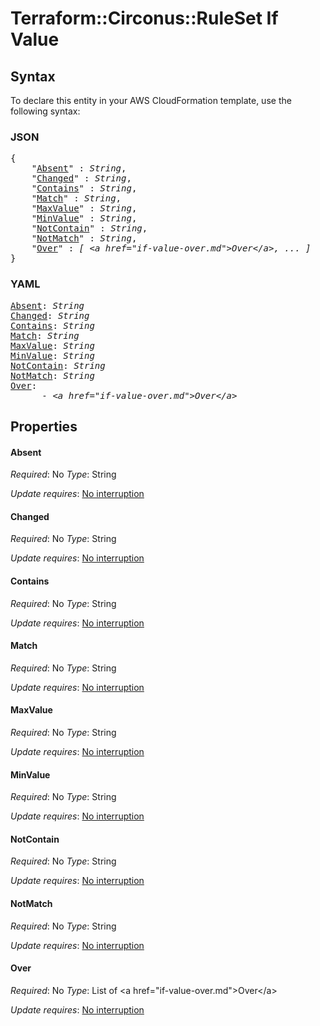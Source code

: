 # Terraform::Circonus::RuleSet If Value

## Syntax

To declare this entity in your AWS CloudFormation template, use the following syntax:

### JSON

<pre>
{
    "<a href="#absent" title="Absent">Absent</a>" : <i>String</i>,
    "<a href="#changed" title="Changed">Changed</a>" : <i>String</i>,
    "<a href="#contains" title="Contains">Contains</a>" : <i>String</i>,
    "<a href="#match" title="Match">Match</a>" : <i>String</i>,
    "<a href="#maxvalue" title="MaxValue">MaxValue</a>" : <i>String</i>,
    "<a href="#minvalue" title="MinValue">MinValue</a>" : <i>String</i>,
    "<a href="#notcontain" title="NotContain">NotContain</a>" : <i>String</i>,
    "<a href="#notmatch" title="NotMatch">NotMatch</a>" : <i>String</i>,
    "<a href="#over" title="Over">Over</a>" : <i>[ &lt;a href=&#34;if-value-over.md&#34;&gt;Over&lt;/a&gt;, ... ]</i>
}
</pre>

### YAML

<pre>
<a href="#absent" title="Absent">Absent</a>: <i>String</i>
<a href="#changed" title="Changed">Changed</a>: <i>String</i>
<a href="#contains" title="Contains">Contains</a>: <i>String</i>
<a href="#match" title="Match">Match</a>: <i>String</i>
<a href="#maxvalue" title="MaxValue">MaxValue</a>: <i>String</i>
<a href="#minvalue" title="MinValue">MinValue</a>: <i>String</i>
<a href="#notcontain" title="NotContain">NotContain</a>: <i>String</i>
<a href="#notmatch" title="NotMatch">NotMatch</a>: <i>String</i>
<a href="#over" title="Over">Over</a>: <i>
      - &lt;a href=&#34;if-value-over.md&#34;&gt;Over&lt;/a&gt;</i>
</pre>

## Properties

#### Absent

_Required_: No
_Type_: String

_Update requires_: [No interruption](https://docs.aws.amazon.com/AWSCloudFormation/latest/UserGuide/using-cfn-updating-stacks-update-behaviors.html#update-no-interrupt)

#### Changed

_Required_: No
_Type_: String

_Update requires_: [No interruption](https://docs.aws.amazon.com/AWSCloudFormation/latest/UserGuide/using-cfn-updating-stacks-update-behaviors.html#update-no-interrupt)

#### Contains

_Required_: No
_Type_: String

_Update requires_: [No interruption](https://docs.aws.amazon.com/AWSCloudFormation/latest/UserGuide/using-cfn-updating-stacks-update-behaviors.html#update-no-interrupt)

#### Match

_Required_: No
_Type_: String

_Update requires_: [No interruption](https://docs.aws.amazon.com/AWSCloudFormation/latest/UserGuide/using-cfn-updating-stacks-update-behaviors.html#update-no-interrupt)

#### MaxValue

_Required_: No
_Type_: String

_Update requires_: [No interruption](https://docs.aws.amazon.com/AWSCloudFormation/latest/UserGuide/using-cfn-updating-stacks-update-behaviors.html#update-no-interrupt)

#### MinValue

_Required_: No
_Type_: String

_Update requires_: [No interruption](https://docs.aws.amazon.com/AWSCloudFormation/latest/UserGuide/using-cfn-updating-stacks-update-behaviors.html#update-no-interrupt)

#### NotContain

_Required_: No
_Type_: String

_Update requires_: [No interruption](https://docs.aws.amazon.com/AWSCloudFormation/latest/UserGuide/using-cfn-updating-stacks-update-behaviors.html#update-no-interrupt)

#### NotMatch

_Required_: No
_Type_: String

_Update requires_: [No interruption](https://docs.aws.amazon.com/AWSCloudFormation/latest/UserGuide/using-cfn-updating-stacks-update-behaviors.html#update-no-interrupt)

#### Over

_Required_: No
_Type_: List of &lt;a href=&#34;if-value-over.md&#34;&gt;Over&lt;/a&gt;

_Update requires_: [No interruption](https://docs.aws.amazon.com/AWSCloudFormation/latest/UserGuide/using-cfn-updating-stacks-update-behaviors.html#update-no-interrupt)

